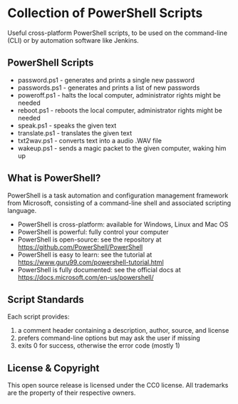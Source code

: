 Collection of PowerShell Scripts
================================

Useful cross-platform PowerShell scripts, to be used on the command-line (CLI) or by automation software like Jenkins.

PowerShell Scripts
------------------
* password.ps1 - generates and prints a single new password
* passwords.ps1 - generates and prints a list of new passwords
* poweroff.ps1 - halts the local computer, administrator rights might be needed
* reboot.ps1 - reboots the local computer, administrator rights might be needed
* speak.ps1 - speaks the given text
* translate.ps1 - translates the given text
* txt2wav.ps1 - converts text into a audio .WAV file
* wakeup.ps1 - sends a magic packet to the given computer, waking him up

What is PowerShell?
-------------------
PowerShell is a task automation and configuration management framework from Microsoft, consisting of a command-line shell and associated scripting language. 
* PowerShell is cross-platform: available for Windows, Linux and Mac OS
* PowerShell is powerful: fully control your computer
* PowerShell is open-source: see the repository at https://github.com/PowerShell/PowerShell 
* PowerShell is easy to learn: see the tutorial at https://www.guru99.com/powershell-tutorial.html
* PowerShell is fully documented: see the official docs at https://docs.microsoft.com/en-us/powershell/

Script Standards
----------------
Each script provides:
1. a comment header containing a description, author, source, and license
2. prefers command-line options but may ask the user if missing
3. exits 0 for success, otherwise the error code (mostly 1)

License & Copyright
-------------------
This open source release is licensed under the CC0 license. All trademarks are the property of their respective owners.
